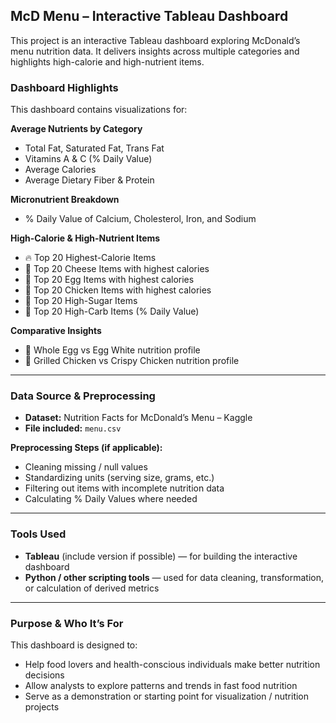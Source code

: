 ## **McD Menu – Interactive Tableau Dashboard**

This project is an interactive Tableau dashboard exploring McDonald’s menu nutrition data. It delivers insights across multiple categories and highlights high-calorie and high-nutrient items.



###  **Dashboard Highlights**

This dashboard contains visualizations for:

**Average Nutrients by Category**
- Total Fat, Saturated Fat, Trans Fat  
- Vitamins A & C (% Daily Value)  
- Average Calories  
- Average Dietary Fiber & Protein  

**Micronutrient Breakdown**
- % Daily Value of Calcium, Cholesterol, Iron, and Sodium  

**High-Calorie & High-Nutrient Items**
- 🔥 Top 20 Highest-Calorie Items  
- 🧀 Top 20 Cheese Items with highest calories  
- 🥚 Top 20 Egg Items with highest calories  
- 🍗 Top 20 Chicken Items with highest calories  
- 🍭 Top 20 High-Sugar Items  
- 🍞 Top 20 High-Carb Items (% Daily Value)  

**Comparative Insights**
- 🥚 Whole Egg vs Egg White nutrition profile  
- 🍗 Grilled Chicken vs Crispy Chicken nutrition profile  

---

###  **Data Source & Preprocessing**

- **Dataset:** Nutrition Facts for McDonald’s Menu – Kaggle
- **File included:** `menu.csv`

**Preprocessing Steps (if applicable):**
- Cleaning missing / null values  
- Standardizing units (serving size, grams, etc.)  
- Filtering out items with incomplete nutrition data  
- Calculating % Daily Values where needed  

---

###  **Tools Used**

- **Tableau** (include version if possible) — for building the interactive dashboard  
- **Python / other scripting tools** — used for data cleaning, transformation, or calculation of derived metrics  

---

###  **Purpose & Who It’s For**

This dashboard is designed to:
- Help food lovers and health-conscious individuals make better nutrition decisions  
- Allow analysts to explore patterns and trends in fast food nutrition  
- Serve as a demonstration or starting point for visualization / nutrition projects  
